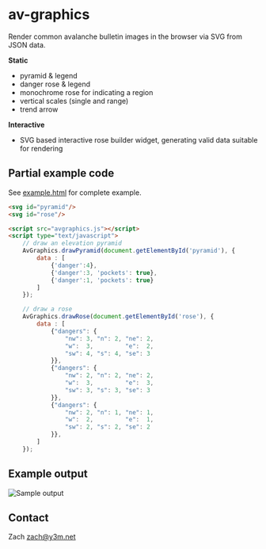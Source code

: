 # av-graphics

Render common avalanche bulletin images in the browser via SVG from JSON data.

**Static**

* pyramid & legend
* danger rose & legend
* monochrome rose for indicating a region
* vertical scales (single and range)
* trend arrow

**Interactive**

* SVG based interactive rose builder widget, generating valid data suitable for rendering

## Partial example code

See [example.html](example.html) for complete example.

```html
<svg id="pyramid"/>
<svg id="rose"/>

<script src="avgraphics.js"></script>
<script type="text/javascript">
    // draw an elevation pyramid
    AvGraphics.drawPyramid(document.getElementById('pyramid'), {
        data : [
            {'danger':4},
            {'danger':3, 'pockets': true},
            {'danger':1, 'pockets': true}
        ]
    });

    // draw a rose
	AvGraphics.drawRose(document.getElementById('rose'), {
		data : [
			{"dangers": {
				"nw": 3, "n": 2, "ne": 2,
				"w":  3,         "e":  2,
				"sw": 4, "s": 4, "se": 3
			}},
			{"dangers": {
				"nw": 2, "n": 2, "ne": 2,
				"w":  3,         "e":  3,
				"sw": 3, "s": 3, "se": 3
			}},
			{"dangers": {
				"nw": 2, "n": 1, "ne": 1,
				"w":  2,         "e":  1,
				"sw": 2, "s": 2, "se": 2
			}},
		]
	});   
```
## Example output

<img src="http://i.imgur.com/HflTd85.png" alt="Sample output" style="max-width: 90%;"/>

## Contact

Zach <zach@y3m.net>
